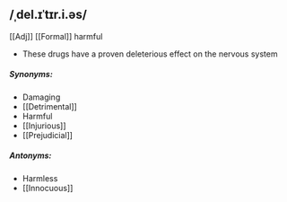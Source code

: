 ## /ˌdel.ɪˈtɪr.i.əs/
[[Adj]] [[Formal]]
harmful

- These drugs have a proven deleterious effect on the nervous system

##### Synonyms:
- Damaging
- [[Detrimental]]
- Harmful
- [[Injurious]]
- [[Prejudicial]]

##### Antonyms:
- Harmless
- [[Innocuous]]